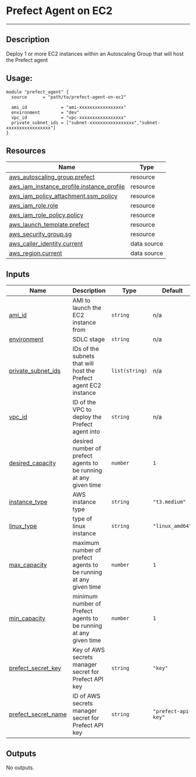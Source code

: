 # Prefect Agent on EC2

---

## Description

Deploy 1 or more EC2 instances within an Autoscaling Group that will host the Prefect agent

## Usage:

```
module "prefect_agent" {
  source      = "path/to/prefect-agent-on-ec2"

  ami_id             = "ami-xxxxxxxxxxxxxxxxx"
  environment        = "dev"
  vpc_id             = "vpc-xxxxxxxxxxxxxxxxx"
  private_subnet_ids = ["subnet-xxxxxxxxxxxxxxxxx","subnet-xxxxxxxxxxxxxxxxx"]
}
```
<!-- BEGIN_TF_DOCS -->




## Resources

| Name | Type |
|------|------|
| [aws_autoscaling_group.prefect](https://registry.terraform.io/providers/hashicorp/aws/latest/docs/resources/autoscaling_group) | resource |
| [aws_iam_instance_profile.instance_profile](https://registry.terraform.io/providers/hashicorp/aws/latest/docs/resources/iam_instance_profile) | resource |
| [aws_iam_policy_attachment.ssm_policy](https://registry.terraform.io/providers/hashicorp/aws/latest/docs/resources/iam_policy_attachment) | resource |
| [aws_iam_role.role](https://registry.terraform.io/providers/hashicorp/aws/latest/docs/resources/iam_role) | resource |
| [aws_iam_role_policy.policy](https://registry.terraform.io/providers/hashicorp/aws/latest/docs/resources/iam_role_policy) | resource |
| [aws_launch_template.prefect](https://registry.terraform.io/providers/hashicorp/aws/latest/docs/resources/launch_template) | resource |
| [aws_security_group.sg](https://registry.terraform.io/providers/hashicorp/aws/latest/docs/resources/security_group) | resource |
| [aws_caller_identity.current](https://registry.terraform.io/providers/hashicorp/aws/latest/docs/data-sources/caller_identity) | data source |
| [aws_region.current](https://registry.terraform.io/providers/hashicorp/aws/latest/docs/data-sources/region) | data source |

## Inputs

| Name | Description | Type | Default | Required |
|------|-------------|------|---------|:--------:|
| <a name="input_ami_id"></a> [ami\_id](#input\_ami\_id) | AMI to launch the EC2 instance from | `string` | n/a | yes |
| <a name="input_environment"></a> [environment](#input\_environment) | SDLC stage | `string` | n/a | yes |
| <a name="input_private_subnet_ids"></a> [private\_subnet\_ids](#input\_private\_subnet\_ids) | IDs of the subnets that will host the Prefect agent EC2 instance | `list(string)` | n/a | yes |
| <a name="input_vpc_id"></a> [vpc\_id](#input\_vpc\_id) | ID of the VPC to deploy the Prefect agent into | `string` | n/a | yes |
| <a name="input_desired_capacity"></a> [desired\_capacity](#input\_desired\_capacity) | desired number of prefect agents to be running at any given time | `number` | `1` | no |
| <a name="input_instance_type"></a> [instance\_type](#input\_instance\_type) | AWS instance type | `string` | `"t3.medium"` | no |
| <a name="input_linux_type"></a> [linux\_type](#input\_linux\_type) | type of linux instance | `string` | `"linux_amd64"` | no |
| <a name="input_max_capacity"></a> [max\_capacity](#input\_max\_capacity) | maximum number of prefect agents to be running at any given time | `number` | `1` | no |
| <a name="input_min_capacity"></a> [min\_capacity](#input\_min\_capacity) | minimum number of Prefect agents to be running at any given time | `number` | `1` | no |
| <a name="input_prefect_secret_key"></a> [prefect\_secret\_key](#input\_prefect\_secret\_key) | Key of AWS secrets manager secret for Prefect API key | `string` | `"key"` | no |
| <a name="input_prefect_secret_name"></a> [prefect\_secret\_name](#input\_prefect\_secret\_name) | ID of AWS secrets manager secret for Prefect API key | `string` | `"prefect-api-key"` | no |

## Outputs

No outputs.
<!-- END_TF_DOCS -->
